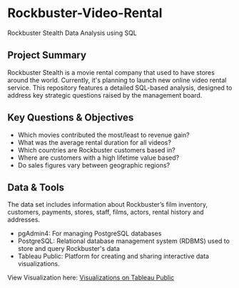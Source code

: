 # Rockbuster-Video-Rental
Rockbuster Stealth Data Analysis using SQL

## Project Summary
Rockbuster Stealth is a movie rental company that used to have stores around the world. Currently, it's planning to launch new online video rental service. This repository features a detailed SQL-based analysis, designed to address key strategic questions raised by the management board.

## Key Questions & Objectives
  - Which movies contributed the most/least to revenue gain?
  - What was the average rental duration for all videos?
  - Which countries are Rockbuster customers based in?
  - Where are customers with a high lifetime value based?
  - Do sales figures vary between geographic regions?

## Data & Tools
The data set includes information about Rockbuster’s film inventory, customers, payments, stores, staff, films, actors, rental history and addresses.
  - pgAdmin4: For managing PostgreSQL databases
  - PostgreSQL: Relational database management system (RDBMS) used to store and query Rockbuster's data
  - Tableau Public: Platform for creating and sharing interactive data visualizations.

View Visualization here: [Visualizations on Tableau Public](https://public.tableau.com/app/profile/miloni.modi/viz/3_10RockbusterStealth_17359694910080/Story1)
